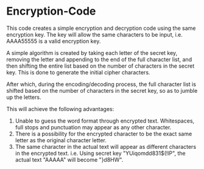 # Encryption-Code
This code creates a simple encryption and decryption code using the same encryption key. The key will allow the same characters to be input, i.e. AAAA55555 is a valid encryption key.

A simple algorithm is created by taking each letter of the secret key, removing the letter and appending to the end of the full character list, and then shifting the entire list based on the number of characters in the secret key. This is done to generate the initial cipher characters.

After which, during the encoding/decoding process, the full character list is shifted based on the number of characters in the secret key, so as to jumble up the letters. 

This will achieve the following advantages:
1) Unable to guess the word format through encrypted text. Whitespaces, full stops and punctuation may appear as any other character.
2) There is a possibility for the encrypted character to be the exact same letter as the original character letter.
3) The same character in the actual text will appear as different characters in the encrypted text. i.e. Using secret key "YUiqomdd831$(!lP", the actual text "AAAAA" will become "}d8HW".
